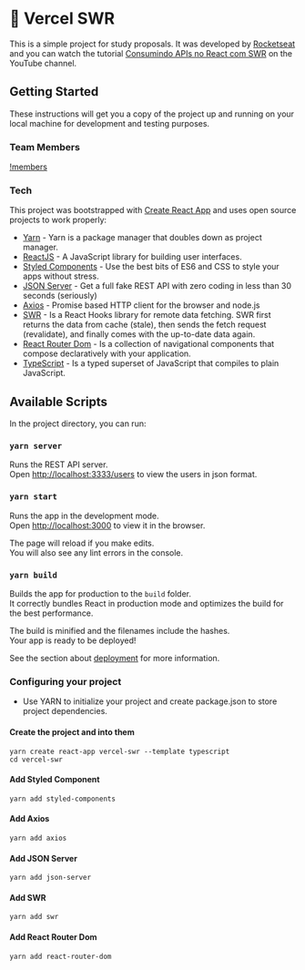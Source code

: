 # :page_with_curl: Vercel SWR

This is a simple project for study proposals. It was developed by [Rocketseat](https://rocketseat.com.br) and you can watch the tutorial [Consumindo APIs no React com SWR](https://www.youtube.com/watch?v=Pbs1VIwPoRA&feature=em-uploademail) on the YouTube channel.

## Getting Started

These instructions will get you a copy of the project up and running on your local machine for development and testing purposes.

### Team Members
[!members](public/index.html)

### Tech

This project was bootstrapped with [Create React App](https://github.com/facebook/create-react-app) and uses open source projects to work properly:

- [Yarn] - Yarn is a package manager that doubles down as project manager.
- [ReactJS] - A JavaScript library for building user interfaces.
- [Styled Components] - Use the best bits of ES6 and CSS to style your apps without stress.
- [JSON Server] - Get a full fake REST API with zero coding in less than 30 seconds (seriously)
- [Axios] - Promise based HTTP client for the browser and node.js
- [SWR] - Is a React Hooks library for remote data fetching. SWR first returns the data from cache (stale), then sends the fetch request (revalidate), and finally comes with the up-to-date data again.
- [React Router Dom] - Is a collection of navigational components that compose declaratively with your application.
- [TypeScript] - Is a typed superset of JavaScript that compiles to plain JavaScript.

## Available Scripts

In the project directory, you can run:

### `yarn server`

Runs the REST API server. <br />
Open [http://localhost:3333/users](http://localhost:3333/users) to view the users in json format.

### `yarn start`

Runs the app in the development mode.<br />
Open [http://localhost:3000](http://localhost:3000) to view it in the browser.

The page will reload if you make edits.<br />
You will also see any lint errors in the console.

### `yarn build`

Builds the app for production to the `build` folder.<br />
It correctly bundles React in production mode and optimizes the build for the best performance.

The build is minified and the filenames include the hashes.<br />
Your app is ready to be deployed!

See the section about [deployment](https://facebook.github.io/create-react-app/docs/deployment) for more information.

### Configuring your project

- Use YARN to initialize your project and create package.json to store project dependencies.

#### Create the project and into them

```
yarn create react-app vercel-swr --template typescript
cd vercel-swr
```

#### Add Styled Component

```
yarn add styled-components
```

#### Add Axios

```
yarn add axios
```

#### Add JSON Server

```
yarn add json-server
```

#### Add SWR

```
yarn add swr
```

#### Add React Router Dom

```
yarn add react-router-dom
```

[yarn]: https://yarnpkg.com
[reactjs]: https://reactjs.org
[styled components]: https://github.com/typicode/json-server
[json server]: https://github.com/typicode/json-server
[axios]: https://github.com/axios/axios
[swr]: https://github.com/vercel/swr
[react router dom]: https://reactrouter.com
[typescript]: https://www.typescriptlang.org
